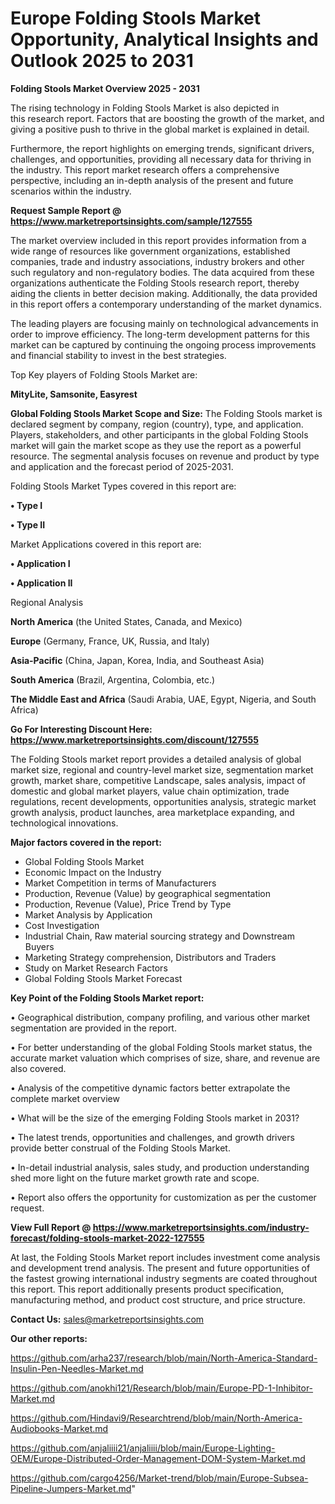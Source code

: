 # Europe Folding Stools Market Opportunity, Analytical Insights and Outlook 2025 to 2031

<Strong> Folding Stools Market Overview 2025 - 2031</strong>

The rising technology in Folding Stools Market is also depicted in this research report. Factors that are boosting the growth of the market, and giving a positive push to thrive in the global market is explained in detail.

Furthermore, the report highlights on emerging trends, significant drivers, challenges, and opportunities, providing all necessary data for thriving in the industry. This report market research offers a comprehensive perspective, including an in-depth analysis of the present and future scenarios within the industry.

<strong>Request Sample Report @ <a href=https://www.marketreportsinsights.com/sample/127555>https://www.marketreportsinsights.com/sample/127555</a></strong>

The market overview included in this report provides information from a wide range of resources like government organizations, established companies, trade and industry associations, industry brokers and other such regulatory and non-regulatory bodies. The data acquired from these organizations authenticate the Folding Stools research report, thereby aiding the clients in better decision making. Additionally, the data provided in this report offers a contemporary understanding of the market dynamics.

The leading players are focusing mainly on technological advancements in order to improve efficiency. The long-term development patterns for this market can be captured by continuing the ongoing process improvements and financial stability to invest in the best strategies.

Top Key players of Folding Stools Market are:

<strong>MityLite, Samsonite, Easyrest</strong>

<strong><b>Global Folding Stools Market Scope and Size:</b></strong>
The Folding Stools market is declared segment by company, region (country), type, and application. Players, stakeholders, and other participants in the global Folding Stools market will gain the market scope as they use the report as a powerful resource. The segmental analysis focuses on revenue and product by type and application and the forecast period of 2025-2031.

Folding Stools Market Types covered in this report are:

<strong>• Type I

• Type II</strong>

Market Applications covered in this report are:

<strong>• Application I

• Application II</strong> 

Regional Analysis

<strong>North America</strong> (the United States, Canada, and Mexico)

<strong>Europe</strong> (Germany, France, UK, Russia, and Italy)

<strong>Asia-Pacific</strong> (China, Japan, Korea, India, and Southeast Asia)

<strong>South America</strong> (Brazil, Argentina, Colombia, etc.)

<strong>The Middle East and Africa</strong> (Saudi Arabia, UAE, Egypt, Nigeria, and South Africa)

<strong>Go For Interesting Discount Here: <a href=https://www.marketreportsinsights.com/discount/127555>https://www.marketreportsinsights.com/discount/127555</a></strong>

The Folding Stools market report provides a detailed analysis of global market size, regional and country-level market size, segmentation market growth, market share, competitive Landscape, sales analysis, impact of domestic and global market players, value chain optimization, trade regulations, recent developments, opportunities analysis, strategic market growth analysis, product launches, area marketplace expanding, and technological innovations.

<strong><b>Major factors covered in the report:</b></strong>
<ul>
  <li>Global Folding Stools Market </li>
  <li>Economic Impact on the Industry</li>
  <li>Market Competition in terms of Manufacturers</li>
  <li>Production, Revenue (Value) by geographical segmentation</li>
  <li>Production, Revenue (Value), Price Trend by Type</li>
  <li>Market Analysis by Application</li>
  <li>Cost Investigation</li>
  <li>Industrial Chain, Raw material sourcing strategy and Downstream Buyers</li>
  <li>Marketing Strategy comprehension, Distributors and Traders</li>
  <li>Study on Market Research Factors</li>
  <li>Global Folding Stools Market Forecast</li>
</ul>

<strong><b>Key Point of the Folding Stools Market report:</b></strong>

• Geographical distribution, company profiling, and various other market segmentation are provided in the report.

• For better understanding of the global Folding Stools market status, the accurate market valuation which comprises of size, share, and revenue are also covered.

• Analysis of the competitive dynamic factors better extrapolate the complete market overview

• What will be the size of the emerging Folding Stools market in 2031?

• The latest trends, opportunities and challenges, and growth drivers provide better construal of the Folding Stools Market.

• In-detail industrial analysis, sales study, and production understanding shed more light on the future market growth rate and scope.

• Report also offers the opportunity for customization as per the customer request.

<strong><b>View Full Report @ <a href=https://www.marketreportsinsights.com/industry-forecast/folding-stools-market-2022-127555>https://www.marketreportsinsights.com/industry-forecast/folding-stools-market-2022-127555</a></b></strong>


At last, the Folding Stools Market report includes investment come analysis and development trend analysis. The present and future opportunities of the fastest growing international industry segments are coated throughout this report. This report additionally presents product specification, manufacturing method, and product cost structure, and price structure.

<strong>Contact Us:</strong>
sales@marketreportsinsights.com

<strong>Our other reports:</strong>

<a href=https://github.com/arha237/research/blob/main/North-America-Standard-Insulin-Pen-Needles-Market.md>https://github.com/arha237/research/blob/main/North-America-Standard-Insulin-Pen-Needles-Market.md</a>

<a href=https://github.com/anokhi121/Research/blob/main/Europe-PD-1-Inhibitor-Market.md>https://github.com/anokhi121/Research/blob/main/Europe-PD-1-Inhibitor-Market.md</a>

<a href=https://github.com/Hindavi9/Researchtrend/blob/main/North-America-Audiobooks-Market.md>https://github.com/Hindavi9/Researchtrend/blob/main/North-America-Audiobooks-Market.md</a>

<a href=https://github.com/anjaliiii21/anjaliiii/blob/main/Europe-Lighting-OEM/Europe-Distributed-Order-Management-DOM-System-Market.md>https://github.com/anjaliiii21/anjaliiii/blob/main/Europe-Lighting-OEM/Europe-Distributed-Order-Management-DOM-System-Market.md</a>

<a href=https://github.com/cargo4256/Market-trend/blob/main/Europe-Subsea-Pipeline-Jumpers-Market.md>https://github.com/cargo4256/Market-trend/blob/main/Europe-Subsea-Pipeline-Jumpers-Market.md</a>"
